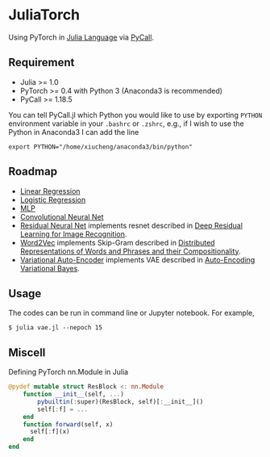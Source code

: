 # JuliaTorch

Using PyTorch in [Julia Language](http://julialang.org) via [PyCall](https://github.com/JuliaPy/PyCall.jl).

## Requirement

* Julia >= 1.0
* PyTorch >= 0.4 with Python 3 (Anaconda3 is recommended)
* PyCall >= 1.18.5

You can tell PyCall.jl which Python you would like to use by exporting `PYTHON` environment variable in your `.bashrc`
or `.zshrc`, e.g., if I wish to use the Python in Anaconda3 I can add the line

```shell
export PYTHON="/home/xiucheng/anaconda3/bin/python"
```

## Roadmap

* [Linear Regression](https://github.com/boathit/JuliaTorch/blob/master/linearRegression.jl)
* [Logistic Regression](https://github.com/boathit/JuliaTorch/blob/master/logisticRegression.jl)
* [MLP](https://github.com/boathit/JuliaTorch/blob/master/mlp.jl)
* [Convolutional Neural Net](https://github.com/boathit/JuliaTorch/blob/master/convnet.jl)
* [Residual Neural Net](https://github.com/boathit/JuliaTorch/blob/master/resnet.jl) implements
  resnet described in [Deep Residual Learning for Image Recognition](https://arxiv.org/abs/1512.03385).
* [Word2Vec](https://github.com/boathit/JuliaTorch/blob/master/word2vec.jl) implements Skip-Gram described in [Distributed Representations of Words and Phrases and their Compositionality](https://arxiv.org/abs/1310.4546).
* [Variational Auto-Encoder](https://github.com/boathit/JuliaTorch/blob/master/vae.jl) implements
  VAE described in [Auto-Encoding Variational Bayes](https://arxiv.org/abs/1312.6114).

## Usage

The codes can be run in command line or Jupyter notebook. For example,

```shell
$ julia vae.jl --nepoch 15
```

## Miscell

Defining PyTorch nn.Module in Julia

```julia
@pydef mutable struct ResBlock <: nn.Module
    function __init__(self, ...)
        pybuiltin(:super)(ResBlock, self)[:__init__]()
        self[:f] = ...
    end
    function forward(self, x)
      self[:f](x)
    end
end
```
